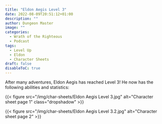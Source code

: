 ```yaml
---
title: "Eldon Aegis Level 3"
date: 2022-08-09T20:51:12+01:00
description: ""
author: Dungeon Master
image: ""
categories:
  - Wrath of the Righteous
  - Podcast
tags:
  - Level Up
  - Eldon
  - Character Sheets
draft: false
disableToC: true
---
```


After many adventures, Eldon Aegis has reached Level 3! He now has the following abilities and statistics:

<link rel="stylesheet" href="css/custom.css"/>

{{< figure src="/img/char-sheets/Eldon Aegis Level 3.jpg" alt="Character sheet page 1" class="dropshadow" >}}

{{< figure src="/img/char-sheets/Eldon Aegis Level 3.2.jpg" alt="Character sheet page 2" >}}